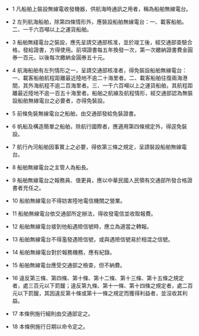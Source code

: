 * 1 凡船舶上裝設無線電收發機器，供航海時通訊之用者，稱為船舶無線電台。

* 2 左列航海船舶，除第四條情形外，應裝設船舶無線電台：一、載客船舶。二、一千六百噸以上之運貨船舶。

* 3 船舶無&#32171;電台之裝設，應先呈請交通部核准，並於竣工後，經交通部查驗合格，發給證書，方得使用。前項證書每五年換發一次，第一次繳納證書費金圓券一百元，以後每次繳納金圓券五十元。

* 4 航海船舶有左列情形之一，呈請交通部核准者，得免裝設船舶無線電台：一、載客船舶航程距離最近陸地不逾二十海里者。二、載客船舶往復兩海港間，其外海航程不逾二百海里者。三、一千六百噸以上之運貨船舶，其航程距離最近陸地不逾一百五十海里者。船舶之航線及航程情形，經交通部認為無裝設船舶無線電台之必要者，亦得免裝設。

* 5 前條免裝無線電台之船舶，由交通部發給免裝證書。

* 6 帆船及構造簡單之船舶，除航行國際者，應適用第四條規定外，得逕免裝設。

* 7 航行內河船舶因事實上之必要，得依第三條之規定，呈請裝設船舶無線電台。

* 8 船舶無線電台之主管人為船長。

* 9 船舶無線電台之報務員、值更員，應以中華民國人民領有交通部所發合格證書者充任之。

* 10 船舶無線電台不得妨害陸地電信機關之營業。

* 11 船舶無線電台依交通部所定辦法，得收發電信並收取報費。

* 12 船舶無線電台接到他船遇險信號時，應立為適當之轉報。

* 13 船舶無線電台不得濫發遇險信號，或與遇險信號易於相混之信號。

* 14 船舶無線電台對於報務機務，應有紀錄。

* 15 船舶無線電台應受交通部之檢查，但不納費。

* 16 違反第三條、第四條、第十條、第十二條、第十三條、第十五條之規定者，處三百元以下罰鍰；違反第九條、第十一條、第十四條之規定者，處二百元以下罰鍰，其因違反第十條或第十一條之規定而獲得利益者，並沒收其利益。

* 17 本條例施行細則由交通部定之。

* 18 本條例施行日期以命令定之。

